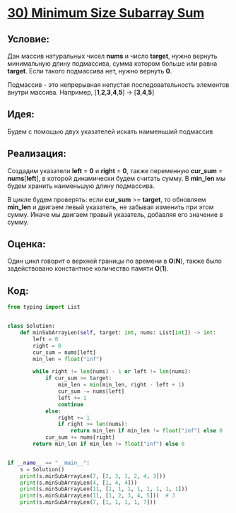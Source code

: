 # [**30) Minimum Size Subarray Sum**](https://leetcode.com/problems/minimum-size-subarray-sum/description/)

## **Условие:**

Дан массив натуральных чисел **nums** и число **target**, нужно вернуть минимальную длину подмассива, сумма котором больше или равна **target**. Если такого подмассива нет, нужно вернуть **0**.

Подмассив - это непрерывная непустая последовательность элементов внутри массива. Например, [**1**,**2**,**3**,**4**,**5**] -> [**3**,**4**,**5**]

## **Идея:**

Будем с помощью двух указателей искать наименьший подмассив

## **Реализация:**

Создадим указатели **left** = **0** и **right** = **0**, также переменную **cur_sum** = **nums**[**left**], в которой динамически будем считать сумму. В **min_len** мы будем хранить наименьшую длину подмассива.

В цикле будем проверять: если **cur_sum** >= **target**, то обновляем **min_len** и двигаем левый указатель, не забывая изменить при этом сумму. Иначе мы двигаем правый указатель, добавляя его значение в сумму.



## **Оценка:**

Один цикл говорит о верхней границы по времени в **O**(**N**), также было задействовано константное количество памяти **O**(**1**).

## Код:
```python
from typing import List


class Solution:
    def minSubArrayLen(self, target: int, nums: List[int]) -> int:
        left = 0
        right = 0
        cur_sum = nums[left]
        min_len = float("inf")

        while right != len(nums) - 1 or left != len(nums):
            if cur_sum >= target:
                min_len = min(min_len, right - left + 1)
                cur_sum -= nums[left]
                left += 1
                continue
            else:
                right += 1
                if right >= len(nums):
                    return min_len if min_len != float("inf") else 0
            cur_sum += nums[right]
        return min_len if min_len != float("inf") else 0


if __name__ == "__main__":
    s = Solution()
    print(s.minSubArrayLen(7, [2, 3, 1, 2, 4, 3]))
    print(s.minSubArrayLen(4, [1, 4, 4]))
    print(s.minSubArrayLen(11, [1, 1, 1, 1, 1, 1, 1, 1]))
    print(s.minSubArrayLen(11, [1, 2, 3, 4, 5]))  # 3
    print(s.minSubArrayLen(7, [1, 1, 1, 1, 7]))

```


